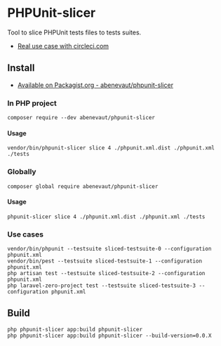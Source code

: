 # PHPUnit-slicer

Tool to slice PHPUnit tests files to tests suites.

- [Real use case with circleci.com](https://medium.com/@abenevaut/paralize-circleci-php-pipelines-61a0b8c21ac2)

## Install

- [Available on Packagist.org - abenevaut/phpunit-slicer](https://packagist.org/packages/abenevaut/phpunit-slicer)

### In PHP project
```shell
composer require --dev abenevaut/phpunit-slicer
```

#### Usage
```shell
vendor/bin/phpunit-slicer slice 4 ./phpunit.xml.dist ./phpunit.xml ./tests
```

### Globally
```shell
composer global require abenevaut/phpunit-slicer
```

#### Usage
```shell
phpunit-slicer slice 4 ./phpunit.xml.dist ./phpunit.xml ./tests
```

### Use cases
```shell
vendor/bin/phpunit --testsuite sliced-testsuite-0 --configuration phpunit.xml
vendor/bin/pest --testsuite sliced-testsuite-1 --configuration phpunit.xml
php artisan test --testsuite sliced-testsuite-2 --configuration phpunit.xml
php laravel-zero-project test --testsuite sliced-testsuite-3 --configuration phpunit.xml
```

## Build
```shell
php phpunit-slicer app:build phpunit-slicer
php phpunit-slicer app:build phpunit-slicer --build-version=0.0.X
```
